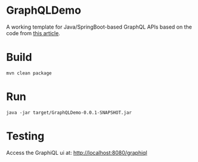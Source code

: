 # GraphQLDemo
A working template for Java/SpringBoot-based GraphQL APIs based on the code from [this article](https://www.graphql-java.com/tutorials/getting-started-with-spring-boot/).

# Build

```
mvn clean package
```

# Run

```
java -jar target/GraphQLDemo-0.0.1-SNAPSHOT.jar
```

# Testing

Access the GraphiQL ui at: [http://localhost:8080/graphiql](http://localhost:8080/graphiql)